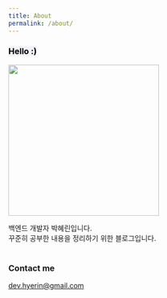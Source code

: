 ```yaml
---
title: About
permalink: /about/
---
```


<h3>
<mark style='background-color: #f5f0ff'><font color= "black"> Hello :) </font></mark>  
</h3>

<img src="https://user-images.githubusercontent.com/33855307/161900677-c292fb91-976f-451c-b687-223d21721d15.JPEG" width="300"/>
 

백엔드 개발자 박혜린입니다.    
꾸준히 공부한 내용을 정리하기 위한 블로그입니다.  
<br /> 

### Contact me  
[dev.hyerin@gmail.com](mailto:dev.hyerin@gmail.com)
